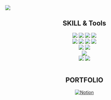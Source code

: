 <img src="https://capsule-render.vercel.app/api?type=waving&color=auto&height=300&section=header&text=WEB%20FULL-STACK&fontSize=90&animation=fadeIn&fontAlignY=38&desc=Hello!%20I%20AM%20TAK%20WOO%20HYUN%20A%20FULL-STACK%20WEB%20DEVELOPER%20&descAlignY=51&descAlign=62"/>

<div align="center">
	<h2> SKILL & Tools </h2>
	<img src="https://img.shields.io/badge/Next.js-black?style=for-the-badge&logo=next.js&logoColor=white%22"> 
	<img src="https://img.shields.io/badge/React-black?style=for-the-badge&logo=react&logoColor=white%22"> 
	<img src= "https://img.shields.io/badge/html-black?style=for-the-badge&logo=html5&logoColor=white%22" />
	<img src="https://img.shields.io/badge/CSS-black?style=for-the-badge&logo=CSS3&logoColor=white%22" />
	<br>
 <img src="https://img.shields.io/badge/JavaScript-black?style=for-the-badge&logo=JavaScript&logoColor=white%22" />
	<img src="https://img.shields.io/badge/TypeScript-black?style=for-the-badge&logo=TypeScript&logoColor=white%22" />
  <img src="https://img.shields.io/badge/express-black?style=for-the-badge&logo=express&logoColor=white%22"> 
  <img src="https://img.shields.io/badge/Prisma-black?style=for-the-badge&logo=Prisma&logoColor=white%22">
	<br>
	<img src="https://img.shields.io/badge/MySQL-black?style=for-the-badge&logo=MySQL&logoColor=white%22" />
  <img src="https://img.shields.io/badge/PostgreSQL-black?style=for-the-badge&logo=PostgreSQL&logoColor=white%22">
</div>
<div align=center>
	<img src="https://img.shields.io/badge/Visual%20Studio-black?style=for-the-badge&logo=VSCode&logoColor=white%22" />
	<br>
	<img src="https://img.shields.io/badge/GitHub-black?style=for-the-badge&logo=GitHub&logoColor=white%22" />
	<img src="https://img.shields.io/badge/AWS-black?style=for-the-badge&logo=AmazonWebServices&logoColor=white%22" />
</div>

</br>

<div align="center">
<h2> PORTFOLIO </h2>
	<p align="center">	
  		<a href="https://bubble-city-3ac.notion.site/1609702f088780ad996beabd6c42ce69?pvs=4">
    			<img src="https://img.shields.io/badge/My%20Notion%20-%23000000.svg?style=for-the-badge&logo=notion&logoColor=white" alt="Notion"/>
  		</a>
	</p>
</div>
<!--
**WooHyunTak/WooHyunTak** is a ✨ _special_ ✨ repository because its `README.md` (this file) appears on your GitHub profile.

Here are some ideas to get you started:

- 🔭 I’m currently working on ...
- 🌱 I’m currently learning ...
- 👯 I’m looking to collaborate on ...
- 🤔 I’m looking for help with ...
- 💬 Ask me about ...
- 📫 How to reach me: ...
- 😄 Pronouns: ...
- ⚡ Fun fact: ...
-->
